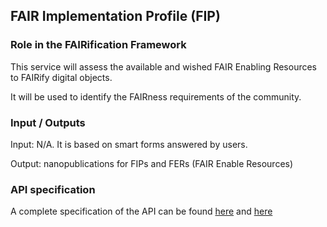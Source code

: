 ## FAIR Implementation Profile (FIP)

### Role in the FAIRification Framework
This service will assess the available and wished FAIR Enabling Resources to FAIRify digital objects.

It will be used to identify the FAIRness requirements of the community.

### Input / Outputs

Input: N/A. It is based on smart forms answered by users.

Output: nanopublications for FIPs and FERs (FAIR Enable Resources)

### API specification

A complete specification of the API can be found [here](https://fip.fair-wizard.com/wizard-api/swagger-ui) and [here](https://fip.fair-wizard.com/wizard-api)